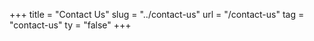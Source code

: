 +++
title = "Contact Us"
slug = "../contact-us"
url = "/contact-us"
tag = "contact-us"
ty = "false"
+++

